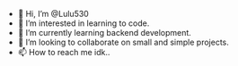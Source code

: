 - 👋 Hi, I’m @Lulu530
- 👀 I’m interested in learning to code.
- 🌱 I’m currently learning backend development.
- 💞️ I’m looking to collaborate on small and simple projects.
- 📫 How to reach me idk..

<!---
Lulu530/Lulu530 is a ✨ special ✨ repository because its `README.md` (this file) appears on your GitHub profile.
You can click the Preview link to take a look at your changes.
--->
